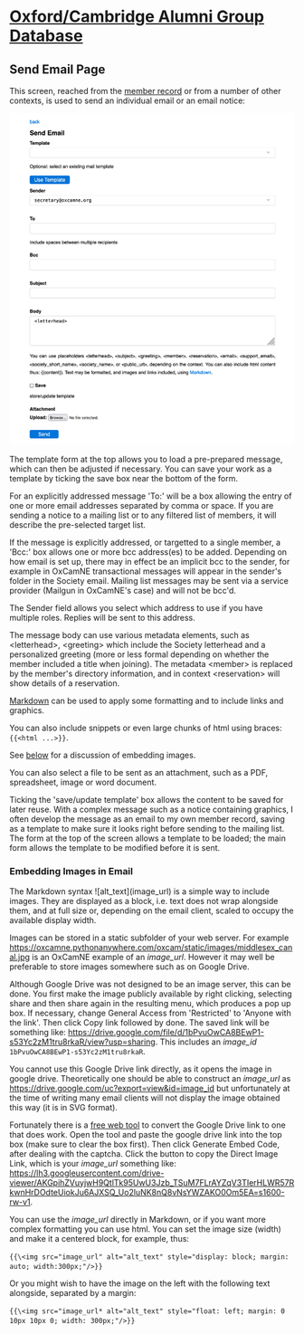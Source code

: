 # [Oxford/Cambridge Alumni Group Database](index.md)

## Send Email Page

This screen, reached from the [member record](./member_record.md) or from a number of other contexts, is used to send an individual email or an email notice:

![send_email](images/send_email.png)

The template form at the top allows you to load a pre-prepared message, which can then be adjusted if necessary. You can save your work as a template by ticking the save box near the bottom of the form.

For an explicitly addressed message 'To:' will be a box allowing the entry of one or more email addresses separated by comma or space. If you are sending a notice to a mailing list or to any filtered list of members, it will describe the pre-selected target list.

If the message is explicitly addressed, or targetted to a single member, a 'Bcc:' box allows one or more bcc address(es) to be added. Depending on how email is set up, there may in effect be an implicit bcc to the sender, for example in OxCamNE transactional messages will appear in the sender's folder in the Society email. Mailing list messages may be sent via a service provider (Mailgun in OxCamNE's case) and will not be bcc'd.

The Sender field allows you select which address to use if you have multiple roles. Replies will be sent to this address.

The message body can use various metadata elements, such as \<letterhead>,  \<greeting> which include the Society letterhead and a personalized greeting (more or less formal depending on whether the member included a title when joining).  The metadata \<member> is replaced by the member's directory information, and in context \<reservation> will show details of a reservation.

[Markdown](https://www.markdownguide.org/basic-syntax/) can  be used to apply some formatting and to include links and graphics.

You can also include snippets or even large chunks of html using braces: `{{<html ...>}}`.

See [below](send_email.md#embedding-images-in-email) for a discussion of embedding images.

You can also select a file to be sent as an attachment, such as a PDF, spreadsheet, image or word document.

Ticking the 'save/update template' box allows the content to be saved for later reuse. With a complex message such as a notice containing graphics, I often develop the message as an email to my own member record, saving as a template to make sure it looks right before sending to the mailing list. The form at the top of the screen allows a template to be loaded; the main form allows the template to be modified before it is sent.

### Embedding Images in Email

The Markdown syntax \!\[alt_text](image_url) is a simple way to include images. They are displayed as a block, i.e. text does not wrap alongside them, and at full size or, depending on the email client, scaled to occupy the available display width.

Images can be stored in a static subfolder of your web server. For example <https://oxcamne.pythonanywhere.com/oxcam/static/images/middlesex_canal.jpg> is an OxCamNE example of an *image_url*. However it may well be preferable to store images somewhere such as on Google Drive.

Although Google Drive was not designed to be an image server, this can be done. You first make the image publicly available by right clicking, selecting share and then share again in the resulting menu, which produces a pop up box. If necessary, change General Access from 'Restricted' to 'Anyone with the link'. Then click Copy link followed by done. The saved link will be something like: <https://drive.google.com/file/d/1bPvuOwCA8BEwP1-s53Yc2zM1tru8rkaR/view?usp=sharing>. This includes an *image_id* `1bPvuOwCA8BEwP1-s53Yc2zM1tru8rkaR`.

You cannot use this Google Drive link directly, as it opens the image in google drive. Theoretically one should be able to construct an *image_url* as <https://drive.google.com/uc?export=view&id=image_id> but unfortunately at the time of writing many email clients will not display the image obtained this way (it is in SVG format).

Fortunately there is a [free web tool](https://www.labnol.org/embed/google/drive/) to convert the Google Drive link to one that does work. Open the tool and paste the google drive link into the top box (make sure to clear the box first). Then click Generate Embed Code, after dealing with the captcha. Click the button to copy the Direct Image Link, which is your *image_url* something like: <https://lh3.googleusercontent.com/drive-viewer/AKGpihZVuyjwH9QtlTk95UwU3Jzb_TSuM7FLrAYZqV3TIerHLWR57RkwnHrDOdteUiokJu6AJXSQ_Uo2luNK8nQ8vNsYWZAKO0Om5EA=s1600-rw-v1>.

You can use the *image_url* directly in Markdown, or if you want more complex formatting you can use html. You can set the image size (width) and make it a centered block, for example, thus:

`{{\<img src="image_url" alt="alt_text" style="display: block; margin: auto; width:300px;"/>}}`

Or you might wish to have the image on the left with the following text alongside, separated by a margin:

`{{\<img src="image_url* alt="alt_text" style="float: left; margin: 0 10px 10px 0; width: 300px;"/>}}`
